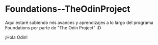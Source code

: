 # Foundations--TheOdinProject
Aquí estaré subiendo mis avances y aprendizajes a lo largo del programa Foundations por parte de "The Odin Project" :D

¡Hola Odin!